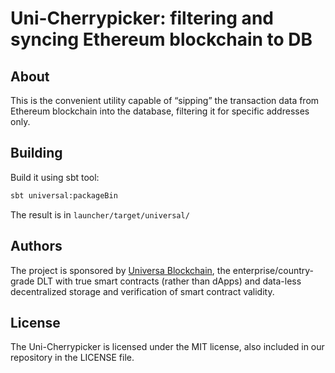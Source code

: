 # Uni-Cherrypicker: filtering and syncing Ethereum blockchain to DB

## About

This is the convenient utility capable of “sipping” the transaction data from
Ethereum blockchain into the database, filtering it for specific addresses only.

## Building

Build it using sbt tool:

```sh
sbt universal:packageBin
```

The result is in `launcher/target/universal/`

## Authors

The project is sponsored by [Universa Blockchain](https://universablockchain.com),
the enterprise/country-grade DLT with true smart contracts (rather than dApps) and
data-less decentralized storage and verification of smart contract validity.

## License

The Uni-Cherrypicker is licensed under the MIT license,
also included in our repository in the LICENSE file.
